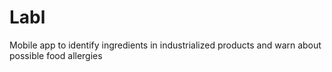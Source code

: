 # Labl
Mobile app to identify ingredients in industrialized products and warn about possible food allergies 
